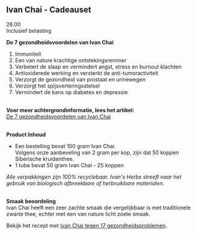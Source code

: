 ## Ivan Chai - Cadeauset
28.00 <br>
Inclusief belasting <br>

**De 7 gezondheidsvoordelen van Ivan Chai**<br>
1. Immuniteit
2. Een van nature krachtige ontstekingsremmer
3. Verbetert de slaap en vermindert angst, stress en burnout klachten
4. Antioxiderede werking en versterkt de anti-tumoractiviteit
5. Verzorgt de gezondheid van prostaat en urinewegen
6. Verzorgt het spijsverteringsstelsel
7. Vermindert de kans op diabetes en depressie <br><br>

**Voor meer achtergrondinformatie, lees het artikel:**<br>
[De 7 gezondheidsvoordelen van Ivan Chai](https://ivansherbs.nl/pages/de-7-gezondheidsvoordelen-van-ivan-chai) <br><br>

**Product Inhoud** <br>
- Een bestelling bevat 100 gram Ivan Chai.<br>Volgens onze aanbeveling van 2 gram per kop, zijn dat 50 koppen Siberische kruidenthee.
- 1 tube bevat 50 gram Ivan Chai - 25 koppen <br>

_Alle verpakkingen zijn 100% recyclebaar. Ivan's Herbs streeft naar het gebruik van biologisch afbreekbare of herbruikbare materialen._ <br><br>

**Smaak beoordeling**<br>
Ivan Chai heeft een zeer zachte smaak die vergelijkbaar is met traditionele zwarte thee, echter met een van nature licht zoete smaak.

Bekijk het recept met [Ivan Chai tegen 17 gezondheidsproblemen](https://www.ivansherbs.nl/pages/ivan-chai-tegen-17-gezondheidsproblemen).
